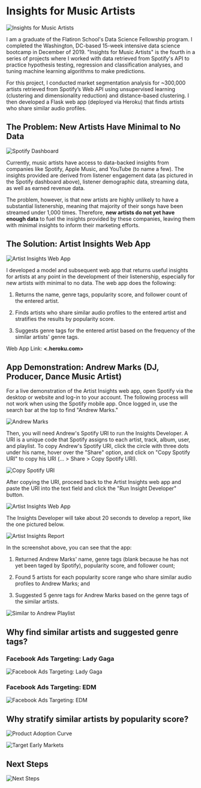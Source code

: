 # Insights for Music Artists
![Insights for Music Artists](images/01_title.jpg)

I am a graduate of the Flatiron School's Data Science Fellowship program. I completed the Washington, DC-based 15-week intensive data science bootcamp in December of 2019. "Insights for Music Artists" is the fourth in a series of projects where I worked with data retrieved from Spotify's API to practice hypothesis testing, regression and classification analyses, and tuning machine learning algorithms to make predictions. 

For this project, I conducted market segmentation analysis for ~300,000 artists retrieved from Spotify’s Web API using unsupervised learning (clustering and dimensionality reduction) and distance-based clustering. I then developed a Flask web app (deployed via Heroku) that finds artists who share similar audio profiles.


## The Problem: New Artists Have Minimal to No Data
![Spotify Dashboard](images/02_spotify_dashboard.jpg)

Currently, music artists have access to data-backed insights from companies like Spotify, Apple Music, and YouTube (to name a few). The insights provided are derived from listener engagement data (as pictured in the Spotify dashboard above), listener demographic data, streaming data, as well as earned revenue data. 

The problem, however, is that new artists are highly unlikely to have a substantial listenership, meaning that majority of their songs have been streamed under 1,000 times. Therefore, **new artists do not yet have enough data** to fuel the insights provided by these companies, leaving them with minimal insights to inform their marketing efforts.


## The Solution: Artist Insights Web App
![Artist Insights Web App](images/03_web_app.jpg)

I developed a model and subsequent web app that returns useful insights for artists at any point in the development of their listenership, especially for new artists with minimal to no data. The web app does the following:

  1. Returns the name, genre tags, popularity score, and follower count of the entered artist.
  
  2. Finds artists who share similar audio profiles to the entered artist and stratifies the results by popularity score.

  3. Suggests genre tags for the entered artist based on the frequency of the similar artists' genre tags.

Web App Link: **<.heroku.com>**


## App Demonstration: Andrew Marks (DJ, Producer, Dance Music Artist)

For a live demonstration of the Artist Insights web app, open Spotify via the desktop or website and log-in to your account. The following process will not work when using the Spotify mobile app. Once logged in, use the search bar at the top to find "Andrew Marks."

![Andrew Marks](images/04_andrew_marks.jpg)

Then, you will need Andrew's Spotify URI to run the Insights Developer. A URI is a unique code that Spotify assigns to each artist, track, album, user, and playlist. To copy Andrew's Spotify URI, click the circle with three dots under his name, hover over the "Share" option, and click on "Copy Spotify URI" to copy his URI (... > Share > Copy Spotify URI).

![Copy Spotify URI](images/05_copy_uri.jpg)

After copying the URI, proceed back to the Artist Insights web app and paste the URI into the text field and click the "Run Insight Developer" button.

![Artist Insights Web App](images/03_web_app.jpg)

The Insights Developer will take about 20 seconds to develop a report, like the one pictured below. 

![Artist Insights Report](images/06_artist_insights_report.jpg)

In the screenshot above, you can see that the app: 

  1. Returned Andrew Marks' name, genre tags (blank because he has not yet been taged by Spotify), popularity score, and follower count;
  
  2. Found 5 artists for each popularity score range who share similar audio profiles to Andrew Marks; and

  3. Suggested 5 genre tags for Andrew Marks based on the genre tags of the similar artists.

![Similar to Andrew Playlist](images/07_similar_to_andrew_playlist.jpg)

## Why find similar artists and suggested genre tags?

### Facebook Ads Targeting: Lady Gaga
![Facebook Ads Targeting: Lady Gaga](images/08_facebook_ads_lady_gaga.jpg)

### Facebook Ads Targeting: EDM
![Facebook Ads Targeting: EDM](images/09_facebook_ads_edm.jpg)


## Why stratify similar artists by popularity score?

![Product Adoption Curve](images/10_product_adoption_curve.jpg)

![Target Early Markets](images/11_target_early_markets.jpg)

## Next Steps
![Next Steps](images/12_next_steps.jpg)
